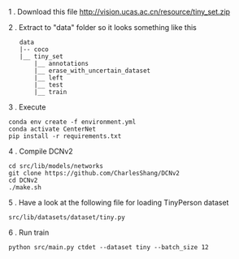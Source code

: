 1 . Download this file http://vision.ucas.ac.cn/resource/tiny_set.zip

2 . Extract to "data" folder so it looks something like this
```
   data
   |-- coco
   |__ tiny_set
       |__ annotations
       |__ erase_with_uncertain_dataset
       |__ left
       |__ test
       |__ train
```
3 . Execute
```
conda env create -f environment.yml
conda activate CenterNet
pip install -r requirements.txt
```

4 . Compile DCNv2
```
cd src/lib/models/networks
git clone https://github.com/CharlesShang/DCNv2
cd DCNv2
./make.sh
```

5 . Have a look at the following file for loading TinyPerson dataset
```
src/lib/datasets/dataset/tiny.py
```

6 . Run train 

```
python src/main.py ctdet --dataset tiny --batch_size 12
```